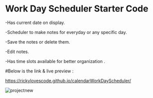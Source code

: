 # Work Day Scheduler Starter Code

-Has current date on display.

-Scheduler to make notes for everyday or any specific day.

-Save the notes or delete them.

-Edit notes.

-Has time slots available for better organization .


#Below is the link & live preview :

https://rickylovescode.github.io/calendarWorkDayScheduler/


![projectnew](https://user-images.githubusercontent.com/69219899/148009064-52d7a93d-0510-428c-8b07-cc7424d16cd7.gif)
